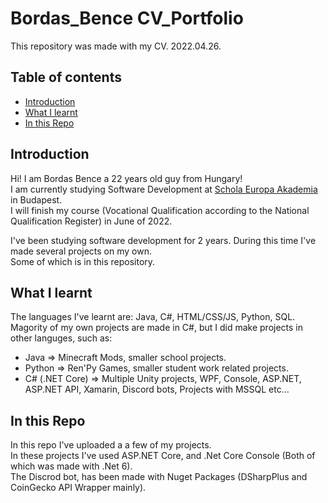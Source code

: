 # Bordas_Bence CV_Portfolio
This repository was made with my CV. 2022.04.26.
## Table of contents
* [Introduction](#introductuin)
* [What I learnt](#what-i-learnt)
* [In this Repo](#in-this-repo)

## Introduction
Hi! I am Bordas Bence a 22 years old guy from Hungary!  
I am currently studying Software Development at [Schola Europa Akademia](http://www.schola.esa.hu/) in Budapest.  
I will finish my course (Vocational Qualification according to the National Qualification Register) in June of 2022.  

I've been studying software development  for 2 years. During this time I've made several projects on my own.  
Some of which is in this repository.  

## What I learnt
The languages I've learnt are: Java, C#, HTML/CSS/JS, Python, SQL.  
Magority of my own projects are made in C#, but I did make projects in other languges, such as:  
* Java => Minecraft Mods, smaller school projects.  
* Python => Ren'Py Games, smaller student work related projects.  
* C# (.NET Core) => Multiple Unity projects, WPF, Console, ASP.NET, ASP.NET API, Xamarin, Discord bots, Projects with MSSQL etc...  

## In this Repo
In this repo I've uploaded a a few of my projects.  
In these projects I've used ASP.NET Core, and .Net Core Console (Both of which was made with .Net 6).  
The Discrod bot, has been made with Nuget Packages (DSharpPlus and CoinGecko API Wrapper mainly).
